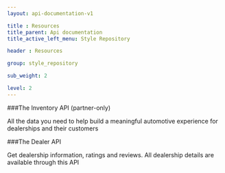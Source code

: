 ```yaml
---
layout: api-documentation-v1

title : Resources
title_parent: Api documentation
title_active_left_menu: Style Repository

header : Resources

group: style_repository

sub_weight: 2

level: 2
---
```



###The Inventory API (partner-only)

All the data you need to help build a meaningful automotive experience for dealerships and their customers

###The Dealer API

Get dealership information, ratings and reviews. All dealership details are available through this API